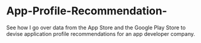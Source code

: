# App-Profile-Recommendation-
See how I go over data from the App Store and the Google Play Store to devise application profile recommendations for an app developer company.
